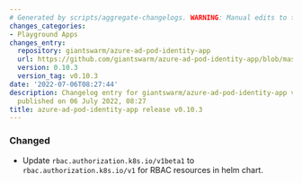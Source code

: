 ```yaml
---
# Generated by scripts/aggregate-changelogs. WARNING: Manual edits to this files will be overwritten.
changes_categories:
- Playground Apps
changes_entry:
  repository: giantswarm/azure-ad-pod-identity-app
  url: https://github.com/giantswarm/azure-ad-pod-identity-app/blob/master/CHANGELOG.md#0103---2022-07-06
  version: 0.10.3
  version_tag: v0.10.3
date: '2022-07-06T08:27:44'
description: Changelog entry for giantswarm/azure-ad-pod-identity-app version 0.10.3,
  published on 06 July 2022, 08:27
title: azure-ad-pod-identity-app release v0.10.3
---
```


### Changed
- Update `rbac.authorization.k8s.io/v1beta1` to `rbac.authorization.k8s.io/v1` for RBAC resources in helm chart.
